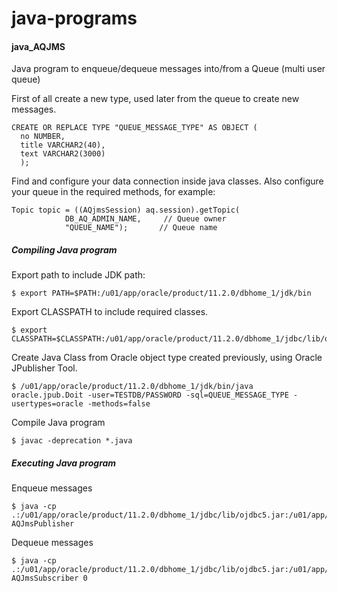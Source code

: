 # java-programs

#### java_AQJMS
Java program to enqueue/dequeue messages into/from a Queue (multi user queue)

First of all create a new type, used later from the queue to create new messages.
```
CREATE OR REPLACE TYPE "QUEUE_MESSAGE_TYPE" AS OBJECT (
  no NUMBER,
  title VARCHAR2(40),
  text VARCHAR2(3000)
  );
```
Find and configure your data connection inside java classes. Also configure your queue in the required methods, for example:
```
Topic topic = ((AQjmsSession) aq.session).getTopic(
            DB_AQ_ADMIN_NAME,     // Queue owner
            "QUEUE_NAME");       // Queue name
```
##### Compiling Java program

Export path to include JDK path:
```
$ export PATH=$PATH:/u01/app/oracle/product/11.2.0/dbhome_1/jdk/bin
```
Export CLASSPATH to include required classes.
```
$ export CLASSPATH=$CLASSPATH:/u01/app/oracle/product/11.2.0/dbhome_1/jdbc/lib/ojdbc5.jar:/u01/app/oracle/product/11.2.0/dbhome_1/sqlj/lib/translator.jar:/u01/app/oracle/product/11.2.0/dbhome_1/sqlj/lib/runtime12.jar:/u01/app/oracle/product/11.2.0/dbhome_1/jlib/aqapi.jar:/u01/app/oracle/product/11.2.0/dbhome_1/jlib/jmscommon.jar:/u01/app/oracle/product/11.2.0/dbhome_1/jlib/jta.jar
```
Create Java Class from Oracle object type created previously, using Oracle JPublisher Tool.
```
$ /u01/app/oracle/product/11.2.0/dbhome_1/jdk/bin/java oracle.jpub.Doit -user=TESTDB/PASSWORD -sql=QUEUE_MESSAGE_TYPE -usertypes=oracle -methods=false
```
Compile Java program
```
$ javac -deprecation *.java
```

##### Executing Java program

Enqueue messages
```
$ java -cp .:/u01/app/oracle/product/11.2.0/dbhome_1/jdbc/lib/ojdbc5.jar:/u01/app/oracle/product/11.2.0/dbhome_1/jlib/aqapi.jar:/u01/app/oracle/product/11.2.0/dbhome_1/jlib/jmscommon.jar:/var/tmp/java_AQJMS:/u01/app/oracle/product/11.2.0/dbhome_1/sqlj/lib/translator.jar:/u01/app/oracle/product/11.2.0/dbhome_1/sqlj/lib/runtime12.jar:/u01/app/oracle/product/11.2.0/dbhome_1/jlib/jta.jar AQJmsPublisher
```
Dequeue messages
```
$ java -cp .:/u01/app/oracle/product/11.2.0/dbhome_1/jdbc/lib/ojdbc5.jar:/u01/app/oracle/product/11.2.0/dbhome_1/jlib/aqapi.jar:/u01/app/oracle/product/11.2.0/dbhome_1/jlib/jmscommon.jar:/var/tmp/java_AQJMS:/u01/app/oracle/product/11.2.0/dbhome_1/sqlj/lib/translator.jar:/u01/app/oracle/product/11.2.0/dbhome_1/sqlj/lib/runtime12.jar:/u01/app/oracle/product/11.2.0/dbhome_1/jlib/jta.jar AQJmsSubscriber 0
```
